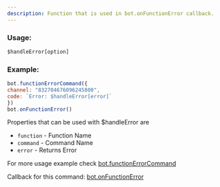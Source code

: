 ```yaml
---
description: Function that is used in bot.onFunctionError callback.
---
```


### Usage:
```javascript
$handleError[option]
```

### Example:
```javascript
bot.functionErrorCommand({
channel: "832704676096245800",
code: `Error: $handleError[error]`
})
bot.onFunctionError()
```

Properties that can be used with $handleError are 
- `function` - Function Name
- `command` - Command  Name
- `error` - Returns Error

For more usage example check [bot.functionErrorCommand](../callbacks/bot.functionErrorCommand.md)

Callback for this command: [bot.onFunctionError](../callbacks/bot.onFunctionError.md)